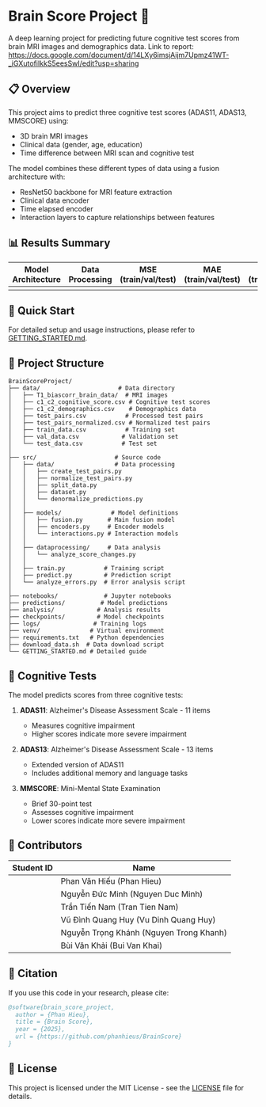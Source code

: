 # Brain Score Project 🧠

A deep learning project for predicting future cognitive test scores from brain MRI images and demographics data.
Link to report: https://docs.google.com/document/d/14LXy6imsjAijm7Upmz41WT-_iGXutofiIkkS5eesSwI/edit?usp=sharing

## 📋 Overview

This project aims to predict three cognitive test scores (ADAS11, ADAS13, MMSCORE) using:
- 3D brain MRI images
- Clinical data (gender, age, education)
- Time difference between MRI scan and cognitive test

The model combines these different types of data using a fusion architecture with:
- ResNet50 backbone for MRI feature extraction
- Clinical data encoder
- Time elapsed encoder
- Interaction layers to capture relationships between features

## 📊 Results Summary

| Model Architecture | Data Processing | MSE (train/val/test) | MAE (train/val/test) | R² Score (train/val/test) |
|-------------------|-----------------|---------------------|---------------------|--------------------------|
| | | | | |

## 🚀 Quick Start

For detailed setup and usage instructions, please refer to [GETTING_STARTED.md](GETTING_STARTED.md).

## 📁 Project Structure

```
BrainScoreProject/
├── data/                      # Data directory
│   ├── T1_biascorr_brain_data/  # MRI images
│   ├── c1_c2_cognitive_score.csv # Cognitive test scores
│   ├── c1_c2_demographics.csv    # Demographics data
│   ├── test_pairs.csv           # Processed test pairs
│   ├── test_pairs_normalized.csv # Normalized test pairs
│   ├── train_data.csv           # Training set
│   ├── val_data.csv            # Validation set
│   └── test_data.csv           # Test set
│
├── src/                      # Source code
│   ├── data/                 # Data processing
│   │   ├── create_test_pairs.py
│   │   ├── normalize_test_pairs.py
│   │   ├── split_data.py
│   │   ├── dataset.py
│   │   └── denormalize_predictions.py
│   │
│   ├── models/              # Model definitions
│   │   ├── fusion.py       # Main fusion model
│   │   ├── encoders.py     # Encoder models
│   │   └── interactions.py # Interaction models
│   │
│   ├── dataprocessing/     # Data analysis
│   │   └── analyze_score_changes.py
│   │
│   ├── train.py           # Training script
│   ├── predict.py         # Prediction script
│   └── analyze_errors.py  # Error analysis script
│
├── notebooks/             # Jupyter notebooks
├── predictions/          # Model predictions
├── analysis/            # Analysis results
├── checkpoints/         # Model checkpoints
├── logs/               # Training logs
├── venv/              # Virtual environment
├── requirements.txt   # Python dependencies
├── download_data.sh  # Data download script
└── GETTING_STARTED.md # Detailed guide
```

## 🧪 Cognitive Tests

The model predicts scores from three cognitive tests:

1. **ADAS11**: Alzheimer's Disease Assessment Scale - 11 items
   - Measures cognitive impairment
   - Higher scores indicate more severe impairment

2. **ADAS13**: Alzheimer's Disease Assessment Scale - 13 items
   - Extended version of ADAS11
   - Includes additional memory and language tasks

3. **MMSCORE**: Mini-Mental State Examination
   - Brief 30-point test
   - Assesses cognitive impairment
   - Lower scores indicate more severe impairment

## 👥 Contributors

| Student ID | Name |
|------------|------|
| | Phan Văn Hiếu (Phan Hieu) |
| | Nguyễn Đức Minh (Nguyen Duc Minh) |
| | Trần Tiến Nam (Tran Tien Nam) |
| | Vũ Đình Quang Huy (Vu Dinh Quang Huy) |
| | Nguyễn Trọng Khánh (Nguyen Trong Khanh) |
| | Bùi Văn Khải (Bui Van Khai) |

## 📝 Citation

If you use this code in your research, please cite:

```bibtex
@software{brain_score_project,
  author = {Phan Hieu},
  title = {Brain Score},
  year = {2025},
  url = {https://github.com/phanhieus/BrainScore}
}
```

## 📄 License

This project is licensed under the MIT License - see the [LICENSE](LICENSE) file for details.
